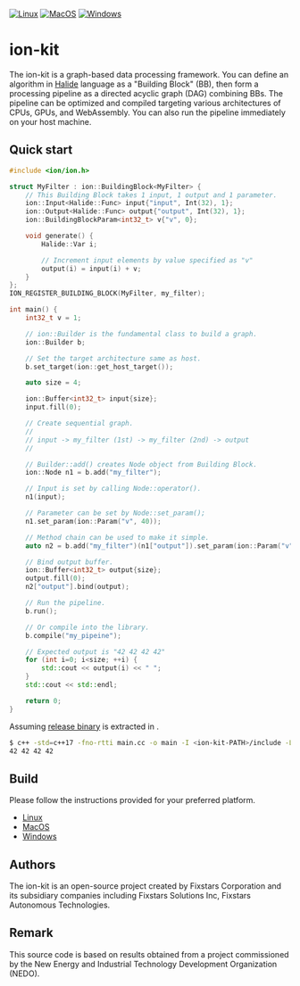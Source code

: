 [![Linux](https://github.com/fixstars/ion-kit/workflows/Linux/badge.svg)](https://github.com/fixstars/ion-kit/actions?query=workflow%3ALinux)
[![MacOS](https://github.com/fixstars/ion-kit/workflows/MacOS/badge.svg)](https://github.com/fixstars/ion-kit/actions?query=workflow%3AMacOS)
[![Windows](https://github.com/fixstars/ion-kit/workflows/Windows/badge.svg)](https://github.com/fixstars/ion-kit/actions?query=workflow%3AWindows)

# ion-kit
The ion-kit is a graph-based data processing framework.
You can define an algorithm in [Halide](https://halide-lang.org/) language as a "Building Block" (BB), then form a processing pipeline as a directed acyclic graph (DAG) combining BBs.
The pipeline can be optimized and compiled targeting various architectures of CPUs, GPUs, and WebAssembly.
You can also run the pipeline immediately on your host machine.

## Quick start

```c++
#include <ion/ion.h>

struct MyFilter : ion::BuildingBlock<MyFilter> {
    // This Building Block takes 1 input, 1 output and 1 parameter.
    ion::Input<Halide::Func> input{"input", Int(32), 1};
    ion::Output<Halide::Func> output{"output", Int(32), 1};
    ion::BuildingBlockParam<int32_t> v{"v", 0};

    void generate() {
        Halide::Var i;

        // Increment input elements by value specified as "v"
        output(i) = input(i) + v;
    }
};
ION_REGISTER_BUILDING_BLOCK(MyFilter, my_filter);

int main() {
    int32_t v = 1;

    // ion::Builder is the fundamental class to build a graph.
    ion::Builder b;

    // Set the target architecture same as host.
    b.set_target(ion::get_host_target());

    auto size = 4;

    ion::Buffer<int32_t> input{size};
    input.fill(0);

    // Create sequential graph.
    //
    // input -> my_filter (1st) -> my_filter (2nd) -> output
    //

    // Builder::add() creates Node object from Building Block.
    ion::Node n1 = b.add("my_filter");

    // Input is set by calling Node::operator().
    n1(input);

    // Parameter can be set by Node::set_param();
    n1.set_param(ion::Param("v", 40));

    // Method chain can be used to make it simple.
    auto n2 = b.add("my_filter")(n1["output"]).set_param(ion::Param("v", 2));

    // Bind output buffer.
    ion::Buffer<int32_t> output{size};
    output.fill(0);
    n2["output"].bind(output);

    // Run the pipeline.
    b.run();

    // Or compile into the library.
    b.compile("my_pipeine");

    // Expected output is "42 42 42 42"
    for (int i=0; i<size; ++i) {
        std::cout << output(i) << " ";
    }
    std::cout << std::endl;

    return 0;
}
```

Assuming [release binary](https://github.com/fixstars/ion-kit/releases) is extracted in <ion-kit-PATH>.

```bash
$ c++ -std=c++17 -fno-rtti main.cc -o main -I <ion-kit-PATH>/include -L <ion-kit-PATH>/lib -lion-core -lHalide && LD_LIBRARY_PATH=<ion-kit-PATH>/lib ./main
42 42 42 42
```

## Build
Please follow the instructions provided for your preferred platform.
* [Linux](BUILD-Linux.md)
* [MacOS](BUILD-MacOS.md)
* [Windows](BUILD-Windows.md)

## Authors
The ion-kit is an open-source project created by Fixstars Corporation and its subsidiary companies including Fixstars Solutions Inc, Fixstars Autonomous Technologies.

## Remark
This source code is based on results obtained from a project commissioned by the New Energy and Industrial Technology Development Organization (NEDO).
